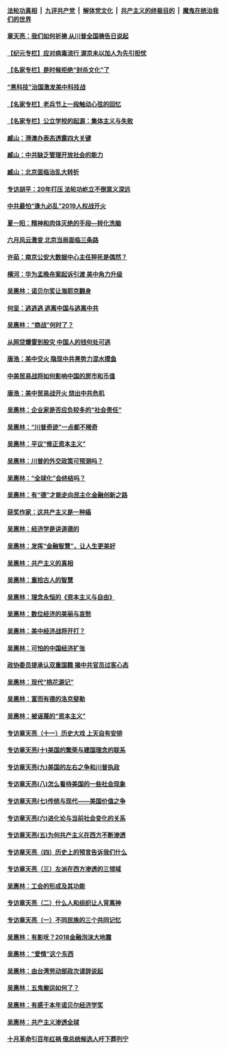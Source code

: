 

####  [法轮功真相](../../../../basic/blob/master/README.md?t=06090131) &nbsp;|&nbsp; [九评共产党](../../../../9ping.md/blob/master/README.md?t=06090131) &nbsp;|&nbsp; [解体党文化](../../../../jtdwh.md/blob/master/README.md?t=06090131)  &nbsp;|&nbsp; [共产主义的终极目的](../../../../gczydzjmd.md/blob/master/README.md?t=06090131) &nbsp;|&nbsp; [魔鬼在统治我们的世界](../../../../mgztzwmdsj.md/blob/master/README.md?t=06090131) 

#### [章天亮：我们如何祈祷 从川普全国祷告日说起](../pages/nsc423/n11944627.md?t=06090131) 

#### [【纪元专栏】应对病毒流行 渥京未以加人为先引担忧](../pages/nsc423/n11875714.md?t=06090131) 

#### [【名家专栏】是时候拒绝“封杀文化”了](../pages/nsc423/n11814093.md?t=06090131) 

#### [“黑科技”治国激发美中科技战](../pages/nsc423/n11638056.md?t=06090131) 

#### [【名家专栏】老兵节上一段触动心弦的回忆](../pages/nsc423/n11646016.md?t=06090131) 

#### [【名家专栏】公立学校的起源：集体主义与失败](../pages/nsc423/n11601833.md?t=06090131) 

#### [臧山：港澳办表态透露四大关键](../pages/nsc423/n11421628.md?t=06090131) 

#### [臧山：中共缺乏管理开放社会的能力](../pages/nsc423/n11407457.md?t=06090131) 

#### [臧山：北京面临治乱大转折](../pages/nsc423/n11406895.md?t=06090131) 

#### [专访胡平：20年打压 法轮功屹立不倒意义深远](../pages/nsc423/n11398800.md?t=06090131) 

#### [中共最怕“逢九必乱”2019人权战开火](../pages/nsc423/n11385248.md?t=06090131) 

#### [夏一阳：精神和肉体灭绝的手段—转化洗脑](../pages/nsc423/n11368250.md?t=06090131) 

#### [六月风云激变 北京当局面临三条路](../pages/nsc423/n11313668.md?t=06090131) 

#### [许茹：南京公安大数据中心主任猝死是偶然？](../pages/nsc423/n11064744.md?t=06090131) 

#### [横河：华为孟晚舟案起诉引渡 美中角力升级](../pages/nsc423/n11027230.md?t=06090131) 

#### [吴惠林：诺贝尔奖让海耶克翻身](../pages/nsc423/n10890049.md?t=06090131) 

#### [何坚：逃逃逃 逃离中国与逃离中共](../pages/nsc423/n10592891.md?t=06090131) 

#### [吴惠林：“商战”何时了？](../pages/nsc423/n10573558.md?t=06090131) 

#### [从网贷爆雷到股灾 中国人的钱何处可逃](../pages/nsc423/n10572800.md?t=06090131) 

#### [唐浩：美中交火 隐现中共黑势力混水摸鱼](../pages/nsc423/n10544040.md?t=06090131) 

#### [中美贸易战将如何影响中国的房市和币值](../pages/nsc423/n10543697.md?t=06090131) 

#### [唐浩：美中贸易战开火 烧出中共危机](../pages/nsc423/n10540126.md?t=06090131) 

#### [吴惠林：企业家是否应负较多的“社会责任”](../pages/nsc423/n10535022.md?t=06090131) 

#### [吴惠林：“川普奇迹”一点都不稀奇](../pages/nsc423/n10512808.md?t=06090131) 

#### [吴惠林：平议“修正资本主义”](../pages/nsc423/n10495724.md?t=06090131) 

#### [吴惠林：川普的外交政策可预测吗？](../pages/nsc423/n10462387.md?t=06090131) 

#### [吴惠林：“全球化”会终结吗？](../pages/nsc423/n10452838.md?t=06090131) 

#### [吴惠林：有“德”才能走向民主化金融创新之路](../pages/nsc423/n10432292.md?t=06090131) 

#### [获奖作家：这共产主义是一种癌](../pages/nsc423/n10431541.md?t=06090131) 

#### [吴惠林：经济学是讲道德的](../pages/nsc423/n10398014.md?t=06090131) 

#### [吴惠林：发挥“金融智慧”，让人生更美好](../pages/nsc423/n10375019.md?t=06090131) 

#### [吴惠林：共产主义的真相](../pages/nsc423/n10351394.md?t=06090131) 

#### [吴惠林：重拾古人的智慧](../pages/nsc423/n10337691.md?t=06090131) 

#### [吴惠林：理念永恒的《资本主义与自由》](../pages/nsc423/n10316274.md?t=06090131) 

#### [吴惠林：数位经济的美丽与哀愁](../pages/nsc423/n10292946.md?t=06090131) 

#### [吴惠林：美中经济战将开打？](../pages/nsc423/n10258825.md?t=06090131) 

#### [吴惠林：可怕的中国经济扩张](../pages/nsc423/n10219147.md?t=06090131) 

#### [政协委员提承认双重国籍 揭中共官员过客心态](../pages/nsc423/n10208809.md?t=06090131) 

#### [吴惠林：现代“桃花源记”](../pages/nsc423/n10185234.md?t=06090131) 

#### [吴惠林：富而有德的洛克斐勒](../pages/nsc423/n10142264.md?t=06090131) 

#### [吴惠林：被诬蔑的“资本主义”](../pages/nsc423/n10124816.md?t=06090131) 

#### [专访章天亮（十一）历史大戏 上天自有安排](../pages/nsc423/n10094905.md?t=06090131) 

#### [专访章天亮(十)美国的繁荣与建国理念的联系](../pages/nsc423/n10094899.md?t=06090131) 

#### [专访章天亮(九)美国的左右之争和川普执政](../pages/nsc423/n10094889.md?t=06090131) 

#### [专访章天亮(八)怎么看待美国的一些社会现象](../pages/nsc423/n10094857.md?t=06090131) 

#### [专访章天亮(七)传统与现代——美国价值之争](../pages/nsc423/n10093140.md?t=06090131) 

#### [专访章天亮(六)进化论与当前社会变化的关系](../pages/nsc423/n10092036.md?t=06090131) 

#### [专访章天亮(五)为何共产主义在西方不断渗透](../pages/nsc423/n10083620.md?t=06090131) 

#### [专访章天亮（四）历史上的预言告诉我们什么](../pages/nsc423/n10083606.md?t=06090131) 

#### [专访章天亮（三）左派在西方渗透的三领域](../pages/nsc423/n10081115.md?t=06090131) 

#### [吴惠林：工会的形成及其功能](../pages/nsc423/n10080633.md?t=06090131) 

#### [专访章天亮（二）什么人和组织让人背离神](../pages/nsc423/n10076637.md?t=06090131) 

#### [专访章天亮（一）不同民族的三个共同记忆](../pages/nsc423/n10074188.md?t=06090131) 

#### [吴惠林：有影呒？2018金融泡沫大地震](../pages/nsc423/n10040534.md?t=06090131) 

#### [吴惠林：“爱情”这个东西](../pages/nsc423/n10019423.md?t=06090131) 

#### [吴惠林：由台湾劳动部政次请辞说起](../pages/nsc423/n9979679.md?t=06090131) 

#### [吴惠林：五鬼搬运如何了？](../pages/nsc423/n9925338.md?t=06090131) 

#### [吴惠林：有感于本年诺贝尔经济学奖](../pages/nsc423/n9871883.md?t=06090131) 

#### [吴惠林：共产主义渗透全球](../pages/nsc423/n9812748.md?t=06090131) 

#### [十月革命引百年红祸 俄总统候选人吁下葬列宁](../pages/nsc423/n9810182.md?t=06090131) 

